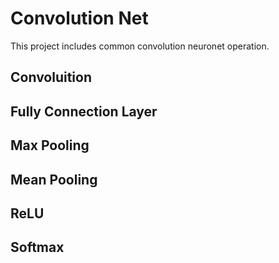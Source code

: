 # Convolution Net
This project includes common convolution neuronet operation. 
## Convoluition
## Fully Connection Layer
## Max Pooling
## Mean Pooling
## ReLU
## Softmax